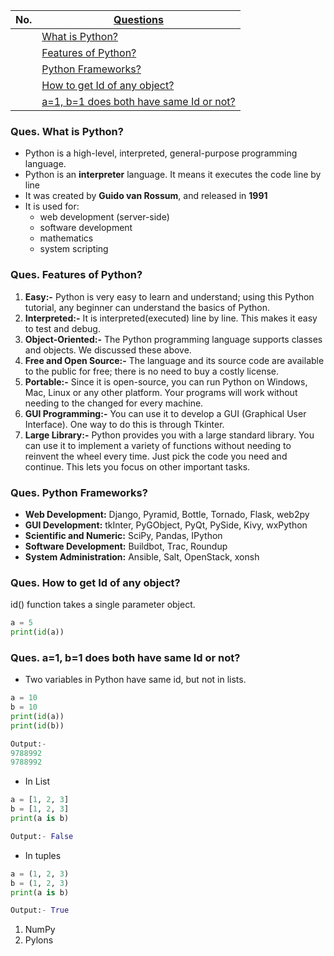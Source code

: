 |  No.  | [Questions](../0.0_python_questions.md)                                              |
| :---: | ------------------------------------------------------------------------------------ |
|       | [What is Python?](#ques-what-is-python)                                              |
|       | [Features of Python?](#ques-features-of-python)                                      |
|       | [Python Frameworks?](#ques-python-frameworks)                                        |
|       | [How to get Id of any object?](#ques-how-to-get-id-of-any-object)                    |
|       | [a=1, b=1 does both have same Id or not?](#ques-a1-b1-does-both-have-same-id-or-not) |

### **Ques. What is Python?**
* Python is a high-level, interpreted, general-purpose programming language.
* Python is an **interpreter** language. It means it executes the code line by line
* It was created by **Guido van Rossum**, and released in **1991**
* It is used for:
  * web development (server-side)
  * software development
  * mathematics
  * system scripting


### **Ques. Features of Python?**
1. __Easy:-__ Python is very easy to learn and understand; using this Python tutorial, any beginner can understand the basics of Python.
2. __Interpreted:-__ It is interpreted(executed) line by line. This makes it easy to test and debug.
3. __Object-Oriented:-__ The Python programming language supports classes and objects. We discussed these above.
4. __Free and Open Source:-__ The language and its source code are available to the public for free; there is no need to buy a costly license.
5. __Portable:-__ Since it is open-source, you can run Python on Windows, Mac, Linux or any other platform. Your programs will work without needing to the changed for every machine.
6. __GUI Programming:-__ You can use it to develop a GUI (Graphical User Interface). One way to do this is through Tkinter.
7. __Large Library:-__ Python provides you with a large standard library. You can use it to implement a variety of functions without needing to reinvent the wheel every time. Just pick the code you need and continue. This lets you focus on other important tasks.


### **Ques. Python Frameworks?**
* **Web Development:** Django, Pyramid, Bottle, Tornado, Flask, web2py
* **GUI Development:** tkInter, PyGObject, PyQt, PySide, Kivy, wxPython
* **Scientific and Numeric:** SciPy, Pandas, IPython
* **Software Development:** Buildbot, Trac, Roundup
* **System Administration:** Ansible, Salt, OpenStack, xonsh

### **Ques. How to get Id of any object?**
id() function takes a single parameter object.
```python
a = 5
print(id(a))
```

### **Ques. a=1, b=1 does both have same Id or not?**
* Two variables in Python have same id, but not in lists.
```python
a = 10
b = 10
print(id(a))
print(id(b))

Output:- 
9788992
9788992
```
* In List
```python
a = [1, 2, 3]
b = [1, 2, 3]
print(a is b)

Output:- False
```
* In tuples
```python
a = (1, 2, 3)
b = (1, 2, 3)
print(a is b)

Output:- True
```

1. NumPy
2. Pylons